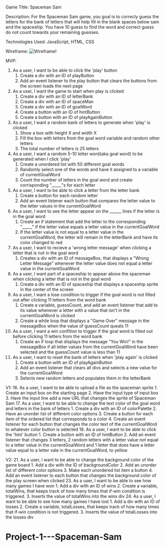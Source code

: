 Game Title: Spaceman Sam


Description: For the Spaceman Sam game, you goal is to correcly guess the letters for the bank of letters that will help fill in the blank spaces below sam and the spaceship. You have 10 guess to find the word and correct guess do not count towards your remaining guesses. 

Technologies Used: JavaScript, HTML, CSS

Wireframe: ![Wireframe!]("C:\Users\Quentin\OneDrive\Pictures\Screenshots\Spaceman-Sam-Wireframe.png")


MVP:
1. As a user, I want to be able to click the 'play' button
    1. Create a div with an ID of playButton
    2. Add an event listener to the play button that clears the buttons from the screen loads the next page
2. As a user, I want the game to start when play is clicked
    1. Create a div with an ID of letterBank
    2. Create a div with an ID of spaceMan
    3. Create a div with an ID of goalWord
    4. Create a button with an ID of hintButton
    5. Create a button with an ID of playAgainButton
3. As a user, I want a random bank of letters to generate when 'play' is clicked
    1. Show a box with height X and width X
    2. Fill the box with letters from the goal word variable and random other letters
    3. The total number of letters is 25 letters
5. As a user, I want a random 5-10 letter word(aka goal word) to be generated when I click 'play'
    1. Create a unordered list with 50 different goal words
    2. Randomly select one of the words and have it assigned to a variable of currentGoalWord
    3. Count the number of letters in the goal word and create corrisponding "_____"s for each letter
8. As a user, I want to be able to click a letter from the letter bank 
    1. Create a button for each random letter
    2. Add an event listener each button that compares the letter value to the letter values in the currentGoalWord
9. As a user, I want to see the letter appear on the ______ lines if the letter is in the goal word
    1. Create an if statement that add the letter to the corresponding "_____" if the letter value equals a letter value in the currentGoalWord
    2. If the letter value is not equal to a letter value in the currentGoalWord, the letter will remain in the letterBank and have its color changed to red
10. As a user, I want to recieve a 'wrong letter message' when clicking a letter that is not in the goal word
    1. Creates a div with an ID of messageBox, that displays a "Wrong Letter Message" whenever the letter value does not equal a letter value in the currentGoalWord
11. As a user, I want part of a spaceship to appear above the spaceman when clicking a letter that is not in the goal word
    1. Create a div with an ID of spaceship that displays a spaceship sprite in the center of the screen
12. As a user, I want a lose condition to trigger if the goal word is not filled out after clicking 11 letters from the word bank
    1. Create a variable, guessCount, and add an event listener that add to its value whenever a letter with a value that isn't in the currentGoalWord is clicked
    2. Create a while loop that displays a "Game Over" message in the messageBox when the value of guessCount queals 11
13. As a user, I want a win confition to trigger if the goal word is filled out before clicking 11 letters from the word bank
    1. Create an if loop that displays the message "You Win!" in the messageBox if all letter values from the currentGoalWord have been selected and the guessCount value is less than 11
14. As a user, I want to reset the bank of letters when 'play again' is clicked
    1. Create a button with an ID of playAgainButton
    2. Add an event listener that clears all divs and selects a new value for the currentGoalWord
    3. Selects new random letters and populates them in the letterBank

V1:
16. As a user, I want to be able to upload a file as the spaceman sprite
    1. Create an input box on the starting page
    2. Have the input type of input box
    3. Have the input line add a new URL that changes the sprite of Spaceman Sam
17. As a user, I want to be able to change the text color of the goal word and letters in the bank of letters
    1. Create a div with an ID of colorPalette
    2. Have an unorder list of different color options
    3. Create a button for each item of the ordered list that corresponds to a color
    4. Create an event listener for each button that changes the color text of the currentGoalWord to whatever color button is selected
18. As a user, I want to be able to click the 'hint' button
    1. Create a button with an ID of hintButton
    2. Add an event listener that changes 3 letters, 2 random letters with a letter value not equal to a letter value in the currentGoalWord and 1 letter that does have a letter value equal to a letter vale in the currentGoalWord, to yellow

V2:
21. As a user, i want to be able to change the background color of the game board
    1. Add a div with the ID of backgroundColor
    2. Add an unorder list of different color options
    3. Make each unordered list item a button
    4. Add an event listener to each button that changes the background color of the play screen when clicked
23. As a user, I want to be able to see how many games I have won
    1. Add a div with an ID of wins
    2. Create a variable, totalWins, that keeps track of how many times that if-win condition is triggered.
    3. Inserts the value of totalWins into the wins div
24. As a user, I want to be able to see how many games I have lost
    1. Add a div with an ID of losses
    2. Create a variable, totalLosses, that keeps track of how many times that if-win condition is not triggered.
    3. Inserts the value of totalLosses into the losses div

# Project-1---Spaceman-Sam
